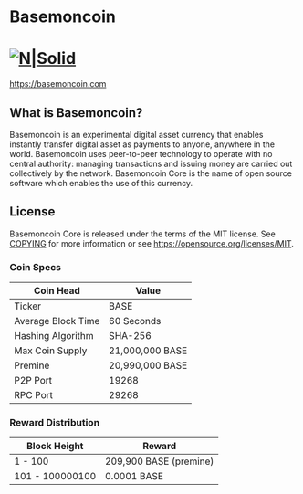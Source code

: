 # Basemoncoin
[![N|Solid](http://139.59.81.130/img/cros-logo.png)](https://basemoncoin.com)
=====================================

https://basemoncoin.com

What is Basemoncoin?
----------------

Basemoncoin is an experimental digital asset currency that enables instantly transfer digital asset as 
payments to anyone, anywhere in the world. Basemoncoin uses peer-to-peer technology to operate
with no central authority: managing transactions and issuing money are carried
out collectively by the network. Basemoncoin Core is the name of open source
software which enables the use of this currency.

License
-------

Basemoncoin Core is released under the terms of the MIT license. See [COPYING](COPYING) for more
information or see https://opensource.org/licenses/MIT.



### Coin Specs
| **Coin Head**               | **Value**        |
|-----------------------------|------------------|
| Ticker                      | BASE       |
| Average Block Time                  | 60 Seconds       |
| Hashing Algorithm           | SHA-256       |
| Max Coin Supply             | 21,000,000 BASE |
| Premine                     | 20,990,000 BASE  |
| P2P Port                    | 19268   |
| RPC Port                    | 29268  |

### Reward Distribution

| **Block Height**  | **Reward**          |
|------------------|------------------|
| 1 - 100   | 209,900 BASE (premine)   |
| 101 - 100000100  | 0.0001 BASE   |



